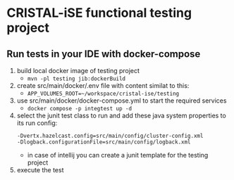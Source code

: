 # CRISTAL-iSE functional testing project

## Run tests in your IDE with docker-compose
1. build local docker image of testing project
   - `mvn -pl testing jib:dockerBuild`
1. create src/main/docker/.env file with content similat to this:
   - `APP_VOLUMES_ROOT=~/workspace/cristal-ise/testing`
1. use src/main/docker/docker-compose.yml to start the required services
   - `docker compose -p integtest up -d`
1. select the junit test class to run and add these java system properties to its run config:
   ```properties
   -Dvertx.hazelcast.config=src/main/config/cluster-config.xml
   -Dlogback.configurationFile=src/main/config/logback.xml
   ```
   - in case of intellij you can create a junit template for the testing project
1. execute the test

